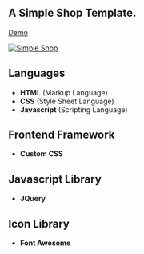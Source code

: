 A Simple Shop Template.
---
[Demo](https://laravelspa.github.io/Simple-Shop/index.html)

[![Simple Shop](https://laravelspa.site/img/portfolio/simple-shop/full-page.jpeg "Simple Shop")](https://laravelspa.github.io/Simple-Shop/index.html)

## Languages
- **HTML** (Markup Language)
- **CSS** (Style Sheet Language)
- **Javascript** (Scripting Language)

## Frontend Framework
- **Custom CSS**

## Javascript Library
- **JQuery**

## Icon Library
- **Font Awesome**